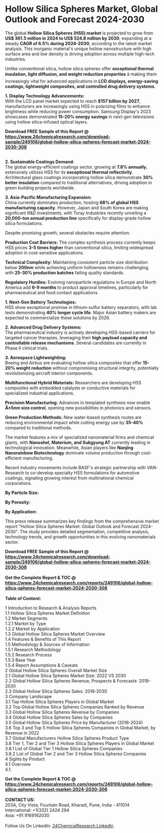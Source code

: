 <h1>Hollow Silica Spheres Market, Global Outlook and Forecast 2024-2030</h1><p>The global <strong>Hollow Silica Spheres (HSS) market</strong> is projected to grow from <strong>US$ 361.5 million in 2024 to US$ 524.8 million by 2030</strong>, expanding at a steady <strong>CAGR of 6.5% during 2024-2030</strong>, according to the latest market analysis. This inorganic material's unique hollow nanostructure with high surface area and low density is driving adoption across multiple high-tech industries.</p><p>Unlike conventional silica, hollow silica spheres offer <strong>exceptional thermal insulation, light diffusion, and weight reduction properties</strong> â making them increasingly vital for advanced applications in <strong>LCD displays, energy-saving coatings, lightweight composites, and controlled drug delivery systems</strong>.</p><p><strong>1. Display Technology Advancements:</strong><br>
With the LCD panel market expected to reach <strong>$157 billion by 2027</strong>, manufacturers are increasingly using HSS in polarizing films to enhance brightness while reducing power consumption. Samsung Display's 2023 showcases demonstrated <strong>15-20% energy savings</strong> in next-gen televisions using hollow silica-infused optical layers.</p><div><b>Download FREE Sample of this Report @ 
            <a href="https://www.24chemicalresearch.com/download-sample/249106/global-hollow-silica-spheres-forecast-market-2024-2030-308">
            https://www.24chemicalresearch.com/download-sample/249106/global-hollow-silica-spheres-forecast-market-2024-2030-308</a></b></div><br><p><strong>2. Sustainable Coatings Demand:</strong><br>
The global energy-efficient coatings sector, growing at <strong>7.8% annually</strong>, extensively utilizes HSS for its <strong>exceptional thermal reflectivity</strong>. Architectural glass coatings incorporating hollow silica demonstrate <strong>30% better insulation</strong> compared to traditional alternatives, driving adoption in green building projects worldwide.</p><p><strong>3. Asia-Pacific Manufacturing Expansion:</strong><br>
China currently dominates production, hosting <strong>68% of global HSS manufacturing capacity</strong>. However, Japan and South Korea are making significant R&amp;D investments, with Toray Industries recently unveiling a <strong>20,000-ton annual production line</strong> specifically for display-grade hollow silica formulations.</p><p>Despite promising growth, several obstacles require attention:</p><p><strong>Production Cost Barriers:</strong> The complex synthesis process currently keeps HSS prices <strong>3-5 times higher</strong> than conventional silica, limiting widespread adoption in cost-sensitive applications.</p><p><strong>Technical Complexity:</strong> Maintaining consistent particle size distribution below <strong>200nm</strong> while achieving uniform hollowness remains challenging, with <strong>25-30% production batches</strong> failing quality standards.</p><p><strong>Regulatory Hurdles:</strong> Evolving nanoparticle regulations in Europe and North America add <strong>6-9 months</strong> to product approval timelines, particularly for pharmaceutical and food contact applications.</p><p><strong>1. Next-Gen Battery Technologies:</strong><br>
HSS show exceptional promise in lithium-sulfur battery separators, with lab tests demonstrating <strong>40% longer cycle life</strong>. Major Asian battery makers are expected to commercialize these solutions by 2026.</p><p><strong>2. Advanced Drug Delivery Systems:</strong><br>
The pharmaceutical industry is actively developing HSS-based carriers for targeted cancer therapies, leveraging their <strong>high payload capacity and controllable release mechanisms</strong>. Several candidates are currently in Phase II clinical trials.</p><p><strong>3. Aerospace Lightweighting:</strong><br>
Boeing and Airbus are evaluating hollow silica composites that offer <strong>15-20% weight reduction</strong> without compromising structural integrity, potentially revolutionizing aircraft interior components.</p><p><strong>Multifunctional Hybrid Materials:</strong> Researchers are developing HSS composites with embedded catalysts or conductive materials for specialized industrial applications.</p><p><strong>Precision Manufacturing:</strong> Advances in templated synthesis now enable <strong>Â±5nm size control</strong>, opening new possibilities in photonics and sensors.</p><p><strong>Green Production Methods:</strong> New water-based synthesis routes are reducing environmental impact while cutting energy use by <strong>35-40%</strong> compared to traditional methods.</p><p>The market features a mix of specialized nanomaterial firms and chemical giants, with <strong>Nanoshel, Materium, and Sukgyung AT</strong> currently leading in technological innovation. Meanwhile, Asian players like <strong>Nanjing Nanorainbow Biotechnology</strong> dominate volume production through cost-efficient manufacturing.</p><p>Recent industry movements include BASF's strategic partnership with VAN-Research to co-develop specialty HSS formulations for automotive coatings, signaling growing interest from multinational chemical corporations.</p><p><strong>By Particle Size:</strong></p><p><strong>By Porosity:</strong></p><p><strong>By Application:</strong></p><p>This press release summarizes key findings from the comprehensive market report "Hollow Silica Spheres Market: Global Outlook and Forecast 2024-2030". The study provides detailed segmentation, competitive analysis, technology trends, and growth opportunities in this evolving nanomaterials sector.</p><div><b>Download FREE Sample of this Report @ 
            <a href="https://www.24chemicalresearch.com/download-sample/249106/global-hollow-silica-spheres-forecast-market-2024-2030-308">
            https://www.24chemicalresearch.com/download-sample/249106/global-hollow-silica-spheres-forecast-market-2024-2030-308</a></b></div><br><div><b>Get the Complete Report & TOC @ 
            <a href="https://www.24chemicalresearch.com/reports/249106/global-hollow-silica-spheres-forecast-market-2024-2030-308">
            https://www.24chemicalresearch.com/reports/249106/global-hollow-silica-spheres-forecast-market-2024-2030-308</a></b></div><br>
            <b>Table of Content:</b><p>1 Introduction to Research & Analysis Reports<br />
    1.1 Hollow Silica Spheres Market Definition<br />
    1.2 Market Segments<br />
        1.2.1 Market by Type<br />
        1.2.2 Market by Application<br />
    1.3 Global Hollow Silica Spheres Market Overview<br />
    1.4 Features & Benefits of This Report<br />
    1.5 Methodology & Sources of Information<br />
        1.5.1 Research Methodology<br />
        1.5.2 Research Process<br />
        1.5.3 Base Year<br />
        1.5.4 Report Assumptions & Caveats<br />
2 Global Hollow Silica Spheres Overall Market Size<br />
    2.1 Global Hollow Silica Spheres Market Size: 2022 VS 2030<br />
    2.2 Global Hollow Silica Spheres Revenue, Prospects & Forecasts: 2018-2030<br />
    2.3 Global Hollow Silica Spheres Sales: 2018-2030<br />
3 Company Landscape<br />
    3.1 Top Hollow Silica Spheres Players in Global Market<br />
    3.2 Top Global Hollow Silica Spheres Companies Ranked by Revenue<br />
    3.3 Global Hollow Silica Spheres Revenue by Companies<br />
    3.4 Global Hollow Silica Spheres Sales by Companies<br />
    3.5 Global Hollow Silica Spheres Price by Manufacturer (2018-2024)<br />
    3.6 Top 3 and Top 5 Hollow Silica Spheres Companies in Global Market, by Revenue in 2022<br />
    3.7 Global Manufacturers Hollow Silica Spheres Product Type<br />
    3.8 Tier 1, Tier 2 and Tier 3 Hollow Silica Spheres Players in Global Market<br />
        3.8.1 List of Global Tier 1 Hollow Silica Spheres Companies<br />
        3.8.2 List of Global Tier 2 and Tier 3 Hollow Silica Spheres Companies<br />
4 Sights by Product<br />
    4.1 Overview<br />
        4.1.</p><div><b>Get the Complete Report & TOC @ 
            <a href="https://www.24chemicalresearch.com/reports/249106/global-hollow-silica-spheres-forecast-market-2024-2030-308">
            https://www.24chemicalresearch.com/reports/249106/global-hollow-silica-spheres-forecast-market-2024-2030-308</a></b></div><br><b>CONTACT US:</b><br>
            203A, City Vista, Fountain Road, Kharadi, Pune, India - 411014<br>
            International: +1(332) 2424 294<br>
            Asia: +91 9169162030 <br><br>
            Follow Us On LinkedIn: <a href="https://www.linkedin.com/company/24chemicalresearch/">24ChemicalResearch LinkedIn</a>